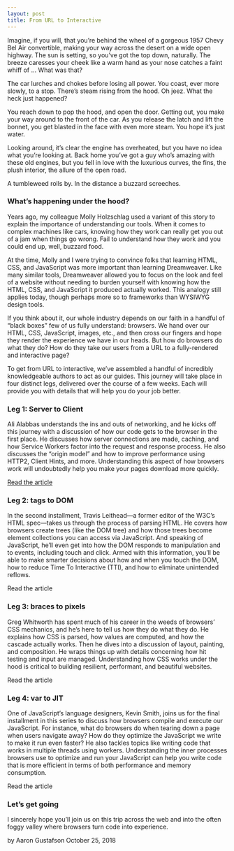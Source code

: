 ```yaml
---
layout: post
title: From URL to Interactive
---
```


Imagine, if you will, that you’re behind the wheel of a gorgeous 1957 Chevy Bel Air convertible, making your way across the desert on a wide open highway. The sun is setting, so you’ve got the top down, naturally. The breeze caresses your cheek like a warm hand as your nose catches a faint whiff of … What was that?

The car lurches and chokes before losing all power. You coast, ever more slowly, to a stop. There’s steam rising from the hood. Oh jeez. What the heck just happened?

You reach down to pop the hood, and open the door. Getting out, you make your way around to the front of the car. As you release the latch and lift the bonnet, you get blasted in the face with even more steam. You hope it’s just water.

Looking around, it’s clear the engine has overheated, but you have no idea what you’re looking at. Back home you’ve got a guy who’s amazing with these old engines, but you fell in love with the luxurious curves, the fins, the plush interior, the allure of the open road.

A tumbleweed rolls by. In the distance a buzzard screeches.

### What’s happening under the hood?
Years ago, my colleague Molly Holzschlag used a variant of this story to explain the importance of understanding our tools. When it comes to complex machines like cars, knowing how they work can really get you out of a jam when things go wrong. Fail to understand how they work and you could end up, well, buzzard food.

At the time, Molly and I were trying to convince folks that learning HTML, CSS, and JavaScript was more important than learning Dreamweaver. Like many similar tools, Dreamweaver allowed you to focus on the look and feel of a website without needing to burden yourself with knowing how the HTML, CSS, and JavaScript it produced actually worked. This analogy still applies today, though perhaps more so to frameworks than WYSIWYG design tools.

If you think about it, our whole industry depends on our faith in a handful of “black boxes” few of us fully understand: browsers. We hand over our HTML, CSS, JavaScript, images, etc., and then cross our fingers and hope they render the experience we have in our heads. But how do browsers do what they do? How do they take our users from a URL to a fully-rendered and interactive page?

To get from URL to interactive, we’ve assembled a handful of incredibly knowledgeable authors to act as our guides. This journey will take place in four distinct legs, delivered over the course of a few weeks. Each will provide you with details that will help you do your job better.

### Leg 1: Server to Client
Ali Alabbas understands the ins and outs of networking, and he kicks off this journey with a discussion of how our code gets to the browser in the first place. He discusses how server connections are made, caching, and how Service Workers factor into the request and response process. He also discusses the “origin model” and how to improve performance using HTTP2, Client Hints, and more. Understanding this aspect of how browsers work will undoubtedly help you make your pages download more quickly.

[Read the article](/server-to-client)

### Leg 2: tags to DOM
In the second installment, Travis Leithead—a former editor of the W3C’s HTML spec—takes us through the process of parsing HTML. He covers how browsers create trees (like the DOM tree) and how those trees become element collections you can access via JavaScript. And speaking of JavaScript, he’ll even get into how the DOM responds to manipulation and to events, including touch and click. Armed with this information, you’ll be able to make smarter decisions about how and when you touch the DOM, how to reduce Time To Interactive (TTI), and how to eliminate unintended reflows.

Read the article

### Leg 3: braces to pixels
Greg Whitworth has spent much of his career in the weeds of browsers’ CSS mechanics, and he’s here to tell us how they do what they do. He explains how CSS is parsed, how values are computed, and how the cascade actually works. Then he dives into a discussion of layout, painting, and composition. He wraps things up with details concerning how hit testing and input are managed. Understanding how CSS works under the hood is critical to building resilient, performant, and beautiful websites.

Read the article

### Leg 4: var to JIT
One of JavaScript’s language designers, Kevin Smith, joins us for the final installment in this series to discuss how browsers compile and execute our JavaScript. For instance, what do browsers do when tearing down a page when users navigate away? How do they optimize the JavaScript we write to make it run even faster? He also tackles topics like writing code that works in multiple threads using workers. Understanding the inner processes browsers use to optimize and run your JavaScript can help you write code that is more efficient in terms of both performance and memory consumption.

Read the article

### Let’s get going
I sincerely hope you’ll join us on this trip across the web and into the often foggy valley where browsers turn code into experience.

by Aaron Gustafson October 25, 2018